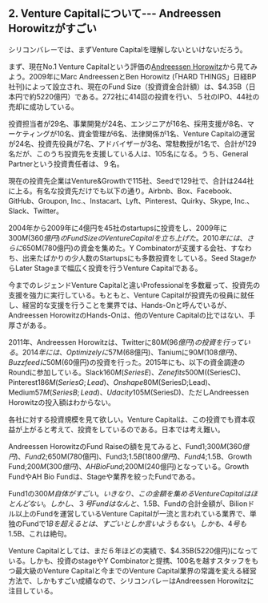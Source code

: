 ## 2. Venture Capitalについて--- Andreessen Horowitzがすごい

シリコンバレーでは、まずVenture Capitalを理解しないといけないだろう。

まず、現在No.1 Venture Capitalという評価の[Andreessen Horowitz](http://a16z.com)から見てみよう。2009年にMarc AndreessenとBen Horowitz (「HARD THINGS」日経BP社刊)によって設立され、現在のFund Size（投資資金合計額）は、$4.35B（日本円で約5220億円）である。272社に414回の投資を行い、５社のIPO、44社の売却に成功している。

投資担当者が29名、事業開発が24名、エンジニアが16名、採用支援が8名、マーケティングが10名、資金管理が6名、法律関係が1名、Venture Capitalの運営が24名、投資先役員が7名、アドバイザーが3名、常駐教授が1名で、合計が129名だが、このうち投資先を支援している人は、105名になる。うち、General Partnerという投資責任者は、９名。

現在の投資先企業はVenture&Growthで115社、Seedで129社で、合計は244社に上る。有名な投資先だけでも以下の通り。Airbnb、Box、Facebook、GitHub、Groupon, Inc.、Instacart、Lyft、Pinterest、Quirky、Skype, Inc.、Slack、Twitter。

2004年から2009年に4億円を45社のstartupsに投資をし、2009年に$300M(360億円)のFund SizeのVenture Capitalを立ち上げた。2010年には、さらに$650M(780億円)の資金を集めた。Y Combinatorが支援する会社、すなわち、出来たばかりの少人数のStartupsにも多数投資をしている。Seed StageからLater Stageまで幅広く投資を行うVenture Capitalである。

今までのレジェンドVenture Capitalと違いProfessionalを多数雇って、投資先の支援を強力に実行している。もともと、Venture Capitalが投資先の役員に就任し、経営的な支援を行うことを業界では、Hands-Onと呼んでいるが、Andreessen HorowitzのHands-Onは、他のVenture Capitalの比ではない、手厚さがある。

2011年、Andreessen Horowitzは、Twitterに$80M(96億円)の投資を行っている。2014年には、Optimizelyに$57M(68億円)、Taniumに$90M(108億円)、Buzzfeedに$50M(60億円)の投資を行った。2015年にも、以下の資金調達のRoundに参加している。Slack$160M(SeriesE)、Zenefits$500M((SeriesC)、Pinterest$186M(SeriesG;Lead)、Onshape$80M(SeriesD;Lead)、Medium$57M(SeriesB;Lead)、Udacity$105M(SeriesD)、ただしAndreessen Horowitzの投入額はわからない。

各社に対する投資規模を見て欲しい。Venture Capitalは、この投資でも資本収益が上がると考えて、投資をしているのである。日本では考え難い。

Andreessen HorowitzのFund Raiseの額を見てみると、Fund1;$300M(360億円)、Fund2;$650M(780億円)、Fund3;$1.5B(1800億円)、Fund4;$1.5B、Growth Fund;$200M(300億円)、AH Bio Fund;$200M(240億円)となっている。Growth FundやAH Bio Fundは、Stageや業界を絞ったFundである。

Fund1の$300M自体がすごい。いきなり、この金額を集めるVenture Capitalはほとんどない。しかし、３号Fundはなんと、$1.5B、Fundの合計金額が、Bilionドル以上のFundを運営しているVenture Capitalが一流と言われている業界で、単独のFundで$1Bを超えるとは、すごいとしか言いようもない。しかも、4号も$1.5B、これは絶句。

Venture Capitalとしては、まだ６年ほどの実績で、$4.35B(5220億円)になっている。しかも、投資のstageやY Combinatorと提携、100名を越すスタッフをもつ最大級のVenture Capitalと今までのVenture Capital業界の常識を変える経営方法で、しかもすごい成績なので、シリコンバレーはAndreessen Horowitzに注目している。
